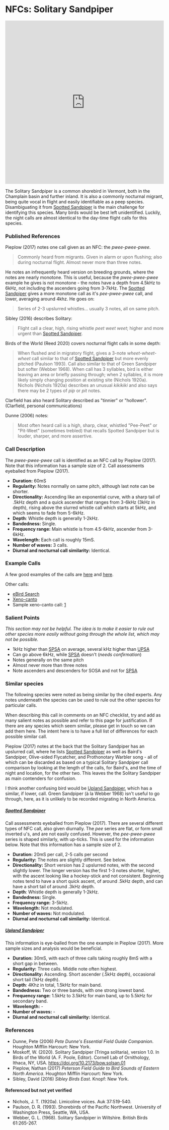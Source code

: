 # NFCs: Solitary Sandpiper

<iframe width="640" height="518" src="https://macaulaylibrary.org/asset/232488561/embed/640" frameborder="0" allowfullscreen style="width:6040px;max-width:100%;"></iframe>

The Solitary Sandpiper is a common shorebird in Vermont, both in the Champlain basin and further inland. It is also a commonly nocturnal migrant, being quite vocal in flight and easily identifiable as a peep species. Disambiguating it from [Spotted Sandpiper](./spsa) is the main challenge for identifying this species. Many birds would be best left unidentified. Luckily, the night calls are almost identical to the day-time flight calls for this species.

### Published References

Pieplow (2017) notes one call given as an NFC: the _pwee-pwee-pwee_.

> Commonly heard from migrants. Given in alarm or upon flushing; also during nocturnal flight. Almost never more than three notes.

He notes an infrequently heard version on breeding grounds, where the notes are nearly monotone. This is useful, because the _pwee-pwee-pwee_ example he gives is not monotone - the notes have a depth from 4.5kHz to 6kHz, not including the ascenders going from 3-7kHz. The [Spotted Sandpiper](./spsa) gives a more monotone call as it's _pee-pwee-pwee_ call, and lower, averaging around 4khz. He goes on:

> Series of 2-3 upslurred whistles... usually 3 notes, all on same pitch.

Sibley (2016) describes Solitary:

> Flight call a clear, high, rising whistle _peet weet weet_; higher and more urgent than [Spotted Sandpiper](./spsa).

Birds of the World (Reed 2020) covers nocturnal flight calls in some depth:

> When flushed and in migratory flight, gives a 3-note _wheet-wheet-wheet_ call similar to that of [Spotted Sandpiper](./spsa) but more evenly pitched (Paulson 1993). Call also similar to that of Green Sandpiper but softer (Webber 1968). When call has 3 syllables, bird is either leaving an area or briefly passing through; when 2 syllables, it is more likely simply changing position at existing site (Nichols 1920a). Nichols (Nichols 1920a) describes an unusual _kikikiki_ and also says there may be 2 types of _pip_ or _pit_ notes.

Clarfield has also heard Solitary described as "tinnier" or "hollower". (Clarfield, personal communications)

Dunne (2006) notes:

> Most often heard call is a high, sharp, clear, whistled "Pee-Peet" or "Pit-Weet" (sometimes trebled) that recalls Spotted Sandpiper but is louder, sharper, and more assertive.

### Call Description

The _pwee-pwee-pwee_ call is identified as an NFC call by Pieplow (2017).  Note that this information has a sample size of 2. Call assessments eyeballed from Pieplow (2017).

- **Duration:** 60mS
- **Regularity:** Notes normally on same pitch, although last note can be shorter.
- **Directionality:** Ascending like an exponential curve, with a sharp tail of .5kHz depth and a quick ascender that ranges from 3-6kHz (3kHz in depth), rising above the slurred whistle call which starts at 5kHz, and which seems to fade from 5-6kHz.
- **Depth**: Whistle depth is generally 1-2kHz.
- **Bandedness:** Single.
- **Frequency range:** Main whistle is from 4.5-6kHz, ascender from 3-6kHz.
- **Wavelength:** Each call is roughly 15mS.
- **Number of waves:** 3 calls.
- **Diurnal and nocturnal call similarity:** Identical.

### Example Calls

A few good examples of the calls are [here](https://www.xeno-canto.org/489750) and [here](https://macaulaylibrary.org/asset/222003721).

Other calls:

- [eBird Search](https://ebird.org/media/catalog?taxonCode=solsan&mediaType=a&sort=rating_rank_desc&q=Solitary%20Sandpiper%20-%20Tringa%20solitaria)
- [Xeno-canto](https://www.xeno-canto.org/species/Tringa-solitaria)
- Sample xeno-canto call: [1](https://www.xeno-canto.org/489750)

### Salient Points

_This section may not be helpful. The idea is to make it easier to rule out other species more easily without going through the whole list, which may not be possible._

- 1kHz higher than [SPSA](./spsa) on average, several kHz higher than [UPSA](./upsa)
- Can go above 6kHz, while [SPSA](./spsa) doesn't (_needs confirmation_)
- Notes generally on the same pitch
- Almost never more than three notes
- Note ascenders and descenders for SOSA and not for [SPSA](./spsa)

### Similar species

The following species were noted as being similar by the cited experts. Any notes underneath the species can be used to rule out the other species for particular calls.

When describing this call in comments on an NFC checklist, try and add as many salient notes as possible and refer to this page for justification. If there are any species which seem similar, please get in touch so we can add them here. The intent here is to have a full list of differences for each possible similar call.

Pieplow (2017) notes at the back that the Solitary Sandpiper has an upslurred call, where he lists [Spotted Sandpiper](./spsa) as well as Baird's Sandpiper, Olive-sided Flycatcher, and Prothonotary Warbler song - all of which can be discarded as based on a typical Solitary Sandpiper call comparison by looking at the length of the calls, for Baird's, and the time of night and location, for the other two. This leaves the the Solitary Sandpiper as main contenders for confusion.

I think another confusing bird would be [Upland Sandpiper](./upsa), which has a similar, if lower, call. Green Sandpiper (à la Webber 1968) isn't useful to go through, here, as it is unlikely to be recorded migrating in North America.

##### [Spotted Sandpiper](./spsa)

Call assessments eyeballed from Pieplow (2017). There are several different types of NFC call, also given diurnally. The _pee_ series are flat, or form small inverted u's, and are not easily confused. However, the _pee-pwee-pwee_ series is shaped similarly, with up-ticks. This is used for the information below. Note that this information has a sample size of 2.

- **Duration:** 20mS per call, 2-5 calls per second
- **Regularity:** The notes are slightly different. See below.
- **Directionality:** Short version has 2 upslurred notes, with the second slightly lower. The longer version has the first 1-3 notes shorter, higher, with the ascent looking like a hockey-stick and not consistent. Beginning notes tend to have a short quick ascent, of around .5kHz depth, and can have a short tail of around .3kHz depth.
- **Depth**: Whistle depth is generally 1-2kHz.
- **Bandedness:** Single.
- **Frequency range:** 3-5kHz.
- **Wavelength:** Not modulated.
- **Number of waves:** Not modulated.
- **Diurnal and nocturnal call similarity:** Identical.

##### [Upland Sandpiper](./upsa)

This information is eye-balled from the one example in Pieplow (2017). More sample sizes and analysis would be beneficial.

- **Duration:** 30mS, with each of three calls taking roughly 8mS with a short gap in between.
- **Regularity:** Three calls. Middle note often highest.
- **Directionality:** Ascending. Short ascender (.5kHz depth), occasional short tail (1kHz depth).
- **Depth**: 4Khz in total, 1.5kHz for main band.
- **Bandedness:** Two or three bands, with one strong lowest band.
- **Frequency range:** 1.5kHz to 3.5kHz for main band, up to 5.5kHz for secondary band.
- **Wavelength:** -
- **Number of waves:** -
- **Diurnal and nocturnal call similarity:** Identical.

### References

* Dunne, Pete (2006) _Pete Dunne's Essential Field Guide Companion_. Houghton Mifflin Harcourt: New York.
* Moskoff, W. (2020). Solitary Sandpiper (Tringa solitaria), version 1.0. In Birds of the World (A. F. Poole, Editor). Cornell Lab of Ornithology, Ithaca, NY, USA. https://doi.org/10.2173/bow.solsan.01
* Pieplow, Nathan (2017) _Peterson Field Guide to Bird Sounds of Eastern North America_. Houghton Mifflin Harcourt: New York.
* Sibley, David (2016) _Sibley Birds East_. Knopf: New York.

#### Referenced but not yet verified

- Nichols, J. T. (1920a). Limicoline voices. Auk 37:519-540.
- Paulson, D. R. (1993). Shorebirds of the Pacific Northwest. University of Washington Press, Seattle, WA, USA.
- Webber, G. L. (1968). Solitary Sandpiper in Wiltshire. British Birds 61:265-267.
